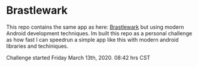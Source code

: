 # Brastlewark

This repo contains the same app as here: [Brastlewark](https://github.com/AlfredoBejarano/Brastlewark) but
using modern Android development techniques. Im built this repo as a personal challenge as how fast I can
speedrun a simple app like this with modern android libraries and techiniques.

Challenge started Friday March 13th, 2020. 08:42 hrs CST